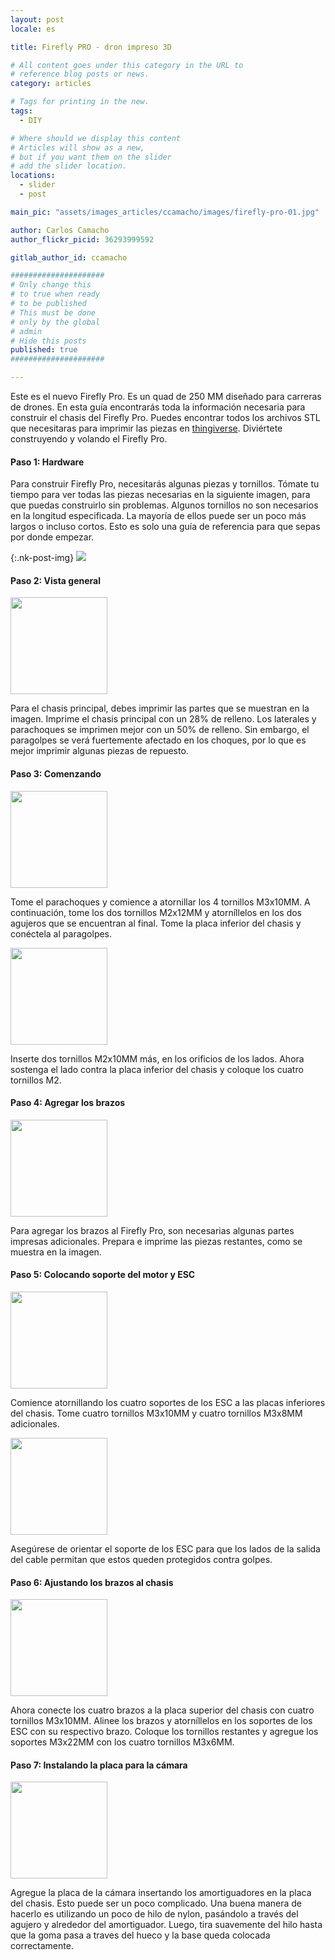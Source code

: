 ```yaml
---
layout: post
locale: es

title: Firefly PRO - dron impreso 3D

# All content goes under this category in the URL to
# reference blog posts or news.
category: articles

# Tags for printing in the new.
tags:
  - DIY

# Where should we display this content
# Articles will show as a new,
# but if you want them on the slider
# add the slider location.
locations:
  - slider
  - post

main_pic: "assets/images_articles/ccamacho/images/firefly-pro-01.jpg"

author: Carlos Camacho
author_flickr_picid: 36293999592

gitlab_author_id: ccamacho

#####################
# Only change this
# to true when ready
# to be published
# This must be done
# only by the global
# admin
# Hide this posts
published: true
#####################

---
```


Este es el nuevo Firefly Pro.
Es un quad de 250 MM diseñado para carreras de drones.
En esta guía encontrarás toda la información
necesaria para construir el chasis del Firefly Pro.
Puedes encontrar todos los archivos STL que necesitaras para
imprimir las piezas en
[thingiverse](http://www.thingiverse.com/thing:1163884).
Diviértete construyendo y volando el Firefly Pro.

#### Paso 1: Hardware

Para construir Firefly Pro, necesitarás algunas piezas y tornillos.
Tómate tu tiempo para ver todas las piezas necesarias
en la siguiente imagen,
para que puedas construirlo sin problemas.
Algunos tornillos no son necesarios en la longitud especificada.
La mayoría de ellos puede ser un poco más largos o incluso cortos.
Esto es solo una guía de referencia para que sepas por donde empezar.

{:.nk-post-img}
<img src="/assets/images_articles/{{ page.gitlab_author_id }}/images/firefly-pro-02.jpg">


#### Paso 2: Vista general

<div class="nk-post-text mt-0">
    <img style="height: 155px;" class="pull-right mt-0" src="/assets/images_articles/{{ page.gitlab_author_id }}/images/firefly-pro-03.jpg" alt="">
        <p class="text-white">
Para el chasis principal, debes imprimir las partes que se muestran en la imagen.
Imprime el chasis principal con un 28% de relleno. Los laterales y parachoques se imprimen mejor con un 50% de relleno.
Sin embargo, el paragolpes se verá fuertemente afectado en los choques, por lo que es mejor imprimir algunas piezas de repuesto.
        </p>
</div>

#### Paso 3: Comenzando

<div class="nk-post-text mt-0">
    <img style="height: 155px;" class="pull-left mt-0" src="/assets/images_articles/{{ page.gitlab_author_id }}/images/firefly-pro-04.jpg" alt="">
        <p class="text-white">
Tome el parachoques y comience a atornillar los 4 tornillos M3x10MM.
A continuación, tome los dos tornillos M2x12MM y atorníllelos en
los dos agujeros que se encuentran al final. Tome la placa inferior del chasis y conéctela al paragolpes.
        </p>
</div>

<div class="nk-post-text mt-0">
    <img style="height: 155px;" class="pull-right mt-0" src="/assets/images_articles/{{ page.gitlab_author_id }}/images/firefly-pro-05.jpg" alt="">
        <p class="text-white">
Inserte dos tornillos M2x10MM más, en los orificios de los lados.
Ahora sostenga el lado contra la placa inferior del chasis y coloque los cuatro tornillos M2.
        </p>
</div>

#### Paso 4: Agregar los brazos

<div class="nk-post-text mt-0">
    <img style="height: 155px;" class="pull-left mt-0" src="/assets/images_articles/{{ page.gitlab_author_id }}/images/firefly-pro-06.jpg" alt="">
        <p class="text-white">
Para agregar los brazos al Firefly Pro,
son necesarias algunas partes impresas adicionales.
Prepara e imprime las piezas restantes, como se muestra en la imagen.
        </p>
</div>

#### Paso 5: Colocando soporte del motor y ESC

<div class="nk-post-text mt-0">
    <img style="height: 155px;" class="pull-right mt-0" src="/assets/images_articles/{{ page.gitlab_author_id }}/images/firefly-pro-07.jpg" alt="">
        <p class="text-white">
Comience atornillando los cuatro soportes de los ESC a las placas inferiores del chasis. Tome cuatro tornillos M3x10MM y cuatro tornillos M3x8MM adicionales.
        </p>
</div>

<div class="nk-post-text mt-0">
    <img style="height: 155px;" class="pull-left mt-0" src="/assets/images_articles/{{ page.gitlab_author_id }}/images/firefly-pro-08.jpg" alt="">
        <p class="text-white">
Asegúrese de orientar el soporte de los ESC para que los lados de la salida del cable permitan que estos queden protegidos contra
golpes.
        </p>
</div>

#### Paso 6: Ajustando los brazos al chasis

<div class="nk-post-text mt-0">
    <img style="height: 155px;" class="pull-right mt-0" src="/assets/images_articles/{{ page.gitlab_author_id }}/images/firefly-pro-09.jpg" alt="">
        <p class="text-white">
Ahora conecte los cuatro brazos a la placa superior del chasis con cuatro tornillos M3x10MM.
Alinee los brazos y atorníllelos en los soportes de los ESC con su respectivo brazo.
Coloque los tornillos restantes y agregue los soportes M3x22MM con los cuatro tornillos M3x6MM.
        </p>
</div>

#### Paso 7: Instalando la placa para la cámara

<div class="nk-post-text mt-0">
    <img style="height: 155px;" class="pull-left mt-0" src="/assets/images_articles/{{ page.gitlab_author_id }}/images/firefly-pro-10.jpg" alt="">
        <p class="text-white">
Agregue la placa de la cámara insertando los amortiguadores en la placa del chasis. Esto puede ser un poco complicado.
Una buena manera de hacerlo es utilizando un poco de hilo de nylon, pasándolo 
a través del agujero y alrededor del amortiguador. Luego, tira suavemente del hilo hasta que la goma pasa a traves del hueco y la
base queda colocada correctamente.
        </p>
</div>


